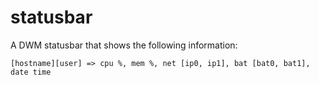 # statusbar

A DWM statusbar that shows the following information:
```
[hostname][user] => cpu %, mem %, net [ip0, ip1], bat [bat0, bat1], date time
```
